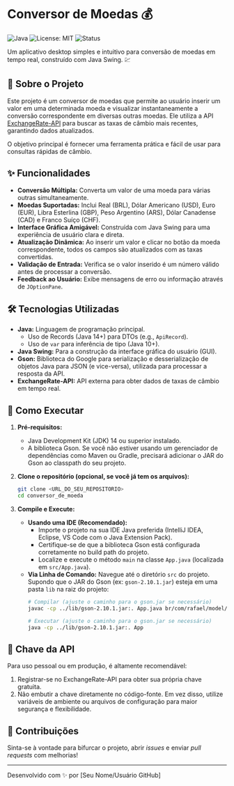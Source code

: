 # Conversor de Moedas 💰

![Java](https://img.shields.io/badge/Java-14%2B-blue?style=for-the-badge&logo=openjdk)
![License: MIT](https://img.shields.io/badge/License-MIT-yellow.svg?style=for-the-badge)
![Status](https://img.shields.io/badge/Status-Em%20Desenvolvimento-green?style=for-the-badge)

Um aplicativo desktop simples e intuitivo para conversão de moedas em tempo real, construído com Java Swing. 💹

## 📖 Sobre o Projeto

Este projeto é um conversor de moedas que permite ao usuário inserir um valor em uma determinada moeda e visualizar instantaneamente a conversão correspondente em diversas outras moedas. Ele utiliza a API [ExchangeRate-API](https://www.exchangerate-api.com/) para buscar as taxas de câmbio mais recentes, garantindo dados atualizados.

O objetivo principal é fornecer uma ferramenta prática e fácil de usar para consultas rápidas de câmbio.

## ✨ Funcionalidades

*   **Conversão Múltipla:** Converta um valor de uma moeda para várias outras simultaneamente.
*   **Moedas Suportadas:** Inclui Real (BRL), Dólar Americano (USD), Euro (EUR), Libra Esterlina (GBP), Peso Argentino (ARS), Dólar Canadense (CAD) e Franco Suíço (CHF).
*   **Interface Gráfica Amigável:** Construída com Java Swing para uma experiência de usuário clara e direta.
*   **Atualização Dinâmica:** Ao inserir um valor e clicar no botão da moeda correspondente, todos os campos são atualizados com as taxas convertidas.
*   **Validação de Entrada:** Verifica se o valor inserido é um número válido antes de processar a conversão.
*   **Feedback ao Usuário:** Exibe mensagens de erro ou informação através de `JOptionPane`.

## 🛠️ Tecnologias Utilizadas

*   **Java:** Linguagem de programação principal.
    *   Uso de Records (Java 14+) para DTOs (e.g., `ApiRecord`).
    *   Uso de `var` para inferência de tipo (Java 10+).
*   **Java Swing:** Para a construção da interface gráfica do usuário (GUI).
*   **Gson:** Biblioteca do Google para serialização e desserialização de objetos Java para JSON (e vice-versa), utilizada para processar a resposta da API.
*   **ExchangeRate-API:** API externa para obter dados de taxas de câmbio em tempo real.

## 🚀 Como Executar

1.  **Pré-requisitos:**
    *   Java Development Kit (JDK) 14 ou superior instalado.
    *   A biblioteca Gson. Se você não estiver usando um gerenciador de dependências como Maven ou Gradle, precisará adicionar o JAR do Gson ao classpath do seu projeto.

2.  **Clone o repositório (opcional, se você já tem os arquivos):**
    ```bash
    git clone <URL_DO_SEU_REPOSITORIO>
    cd conversor_de_moeda
    ```

3.  **Compile e Execute:**
    *   **Usando uma IDE (Recomendado):**
        *   Importe o projeto na sua IDE Java preferida (IntelliJ IDEA, Eclipse, VS Code com o Java Extension Pack).
        *   Certifique-se de que a biblioteca Gson está configurada corretamente no build path do projeto.
        *   Localize e execute o método `main` na classe `App.java` (localizada em `src/App.java`).
    *   **Via Linha de Comando:**
        Navegue até o diretório `src` do projeto. Supondo que o JAR do Gson (ex: `gson-2.10.1.jar`) esteja em uma pasta `lib` na raiz do projeto:
        ```bash
        # Compilar (ajuste o caminho para o gson.jar se necessário)
        javac -cp ../lib/gson-2.10.1.jar:. App.java br/com/rafael/model/Moeda.java br/com/rafael/services/CurrencyApi.java br/com/rafael/services/ApiRecord.java br/com/rafael/view/Separador.java

        # Executar (ajuste o caminho para o gson.jar se necessário)
        java -cp ../lib/gson-2.10.1.jar:. App
        ```

## 🔑 Chave da API

Para uso pessoal ou em produção, é altamente recomendável:
1.  Registrar-se no ExchangeRate-API para obter sua própria chave gratuita.
2.  Não embutir a chave diretamente no código-fonte. Em vez disso, utilize variáveis de ambiente ou arquivos de configuração para maior segurança e flexibilidade.

## 🤝 Contribuições

Sinta-se à vontade para bifurcar o projeto, abrir *issues* e enviar *pull requests* com melhorias!

---

Desenvolvido com ✨ por [Seu Nome/Usuário GitHub]
